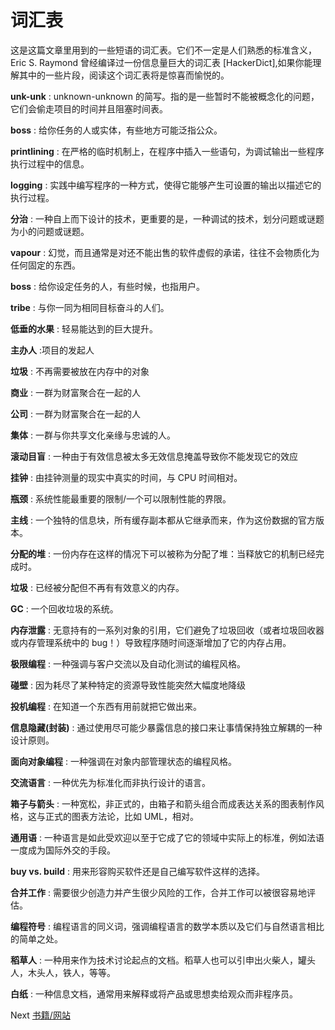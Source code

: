 # 词汇表

这是这篇文章里用到的一些短语的词汇表。它们不一定是人们熟悉的标准含义，Eric S. Raymond 曾经编译过一份信息量巨大的词汇表 \[HackerDict],如果你能理解其中的一些片段，阅读这个词汇表将是惊喜而愉悦的。

**unk-unk** : unknown-unknown 的简写。指的是一些暂时不能被概念化的问题，它们会偷走项目的时间并且阻塞时间表。

**boss** : 给你任务的人或实体，有些地方可能泛指公众。

**printlining** : 在严格的临时机制上，在程序中插入一些语句，为调试输出一些程序执行过程中的信息。

**logging** : 实践中编写程序的一种方式，使得它能够产生可设置的输出以描述它的执行过程。

**分治** : 一种自上而下设计的技术，更重要的是，一种调试的技术，划分问题或谜题为小的问题或谜题。

**vapour** : 幻觉，而且通常是对还不能出售的软件虚假的承诺，往往不会物质化为任何固定的东西。

**boss** : 给你设定任务的人，有些时候，也指用户。

**tribe** : 与你一同为相同目标奋斗的人们。

**低垂的水果** : 轻易能达到的巨大提升。

**主办人** :项目的发起人

**垃圾** : 不再需要被放在内存中的对象

**商业** : 一群为财富聚合在一起的人

**公司** : 一群为财富聚合在一起的人

**集体** : 一群与你共享文化亲缘与忠诚的人。

**滚动目盲** : 一种由于有效信息被太多无效信息掩盖导致你不能发现它的效应

**挂钟** : 由挂钟测量的现实中真实的时间，与 CPU 时间相对。

**瓶颈** : 系统性能最重要的限制/一个可以限制性能的界限。

**主线** : 一个独特的信息块，所有缓存副本都从它继承而来，作为这份数据的官方版本。

**分配的堆** : 一份内存在这样的情况下可以被称为分配了堆：当释放它的机制已经完成时。

**垃圾** : 已经被分配但不再有有效意义的内存。

**GC** : 一个回收垃圾的系统。

**内存泄露** : 无意持有的一系列对象的引用，它们避免了垃圾回收（或者垃圾回收器或内存管理系统中的 bug！）导致程序随时间逐渐增加了它的内存占用。

**极限编程** : 一种强调与客户交流以及自动化测试的编程风格。

**碰壁** : 因为耗尽了某种特定的资源导致性能突然大幅度地降级

**投机编程** : 在知道一个东西有用前就把它做出来。

**信息隐藏(封装)** : 通过使用尽可能少暴露信息的接口来让事情保持独立解耦的一种设计原则。

**面向对象编程** : 一种强调在对象内部管理状态的编程风格。

**交流语言** : 一种优先为标准化而非执行设计的语言。

**箱子与箭头** : 一种宽松，非正式的，由箱子和箭头组合而成表达关系的图表制作风格，这与正式的图表方法论，比如 UML，相对。

**通用语** : 一种语言是如此受欢迎以至于它成了它的领域中实际上的标准，例如法语一度成为国际外交的手段。

**buy vs. build** : 用来形容购买软件还是自己编写软件这样的选择。

**合并工作** : 需要很少创造力并产生很少风险的工作，合并工作可以被很容易地评估。

**编程符号** : 编程语言的同义词，强调编程语言的数学本质以及它们与自然语言相比的简单之处。

**稻草人** : 一种用来作为技术讨论起点的文档。稻草人也可以引申出火柴人，罐头人，木头人，铁人，等等。

**白纸** : 一种信息文档，通常用来解释或将产品或思想卖给观众而非程序员。

Next [书籍/网站](5-Bibliography.md)
